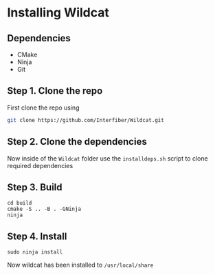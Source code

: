 # Installing Wildcat

## Dependencies
* CMake
* Ninja
* Git

## Step 1. Clone the repo
First clone the repo using
```bash
git clone https://github.com/Interfiber/Wildcat.git
```

## Step 2. Clone the dependencies
Now inside of the ```Wildcat``` folder use the ```installdeps.sh``` script to clone required dependencies

## Step 3. Build
```shell
cd build
cmake -S .. -B . -GNinja
ninja
```

## Step 4. Install
```shell
sudo ninja install
```
Now wildcat has been installed to ```/usr/local/share```